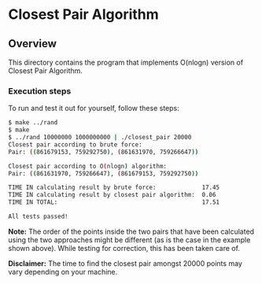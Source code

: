 # Closest Pair Algorithm

## Overview

This directory contains the program that implements O(nlogn) version of
Closest Pair Algorithm.

### Execution steps

To run and test it out for yourself, follow these steps:

```bash
$ make ../rand
$ make
$ ../rand 10000000 1000000000 | ./closest_pair 20000
Closest pair according to brute force:
Pair: ((861679153, 759292750), (861631970, 759266647))

Closest pair according to O(nlogn) algorithm:
Pair: ((861631970, 759266647), (861679153, 759292750))

TIME IN calculating result by brute force:             17.45
TIME IN calculating result by closest pair algorithm:  0.06
TIME IN TOTAL:                                         17.51

All tests passed!
```

**Note:** The order of the points inside the two pairs that have been
calculated using the two approaches might be different (as is the case in the
example shown above). While testing for correction, this has been taken
care of.

**Disclaimer:** The time to find the closest pair amongst 20000 points may
vary depending on your machine.

